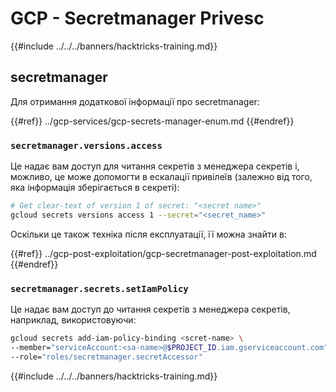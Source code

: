 # GCP - Secretmanager Privesc

{{#include ../../../banners/hacktricks-training.md}}

## secretmanager

Для отримання додаткової інформації про secretmanager:

{{#ref}}
../gcp-services/gcp-secrets-manager-enum.md
{{#endref}}

### `secretmanager.versions.access`

Це надає вам доступ для читання секретів з менеджера секретів і, можливо, це може допомогти в ескалації привілеїв (залежно від того, яка інформація зберігається в секреті):
```bash
# Get clear-text of version 1 of secret: "<secret name>"
gcloud secrets versions access 1 --secret="<secret_name>"
```
Оскільки це також техніка після експлуатації, її можна знайти в:

{{#ref}}
../gcp-post-exploitation/gcp-secretmanager-post-exploitation.md
{{#endref}}

### `secretmanager.secrets.setIamPolicy`

Це надає вам доступ до читання секретів з менеджера секретів, наприклад, використовуючи:
```bash
gcloud secrets add-iam-policy-binding <scret-name> \
--member="serviceAccount:<sa-name>@$PROJECT_ID.iam.gserviceaccount.com" \
--role="roles/secretmanager.secretAccessor"
```
{{#include ../../../banners/hacktricks-training.md}}
